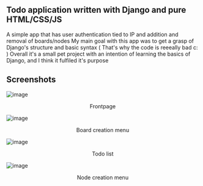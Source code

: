 Todo application written with Django and pure HTML/CSS/JS
---------------------------------------------------------
A simple app that has user authentication tied to IP and addition and removal of boards/nodes
My main goal with this app was to get a grasp of Django's structure and basic syntax ( That's why the code is reeeally bad c: )
Overall it's a small pet project with an intention of learning the basics of Django, and I think it fulfiled it's purpose

Screenshots
-----------
![image](https://github.com/mrskbbs/todo-django/assets/117008080/c7108fb8-5a00-449f-b0cd-d8530fcfea93)
<p align = "center">Frontpage</p>

![image](https://github.com/mrskbbs/todo-django/assets/117008080/63de135d-58b2-4ae9-8a93-f062d5857214)
<p align = "center">Board creation menu</p>

![image](https://github.com/mrskbbs/todo-django/assets/117008080/bdcbbd0d-88cb-4878-bf5c-966ba3c2cfbb)
<p align = "center">Todo list</p>

![image](https://github.com/mrskbbs/todo-django/assets/117008080/ef9b0827-144a-44af-a43a-38a015b3663a)
<p align = "center">Node creation menu</p>
